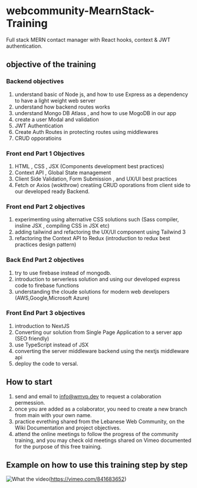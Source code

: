# webcommunity-MearnStack-Training

Full stack MERN contact manager with React hooks, context & JWT authentication. 

## objective of the training

### Backend objectives
1. understand basic of Node js, and how to use Express as a dependency to have a light weight web server
2. understand how backend routes works
3. understand Mongo DB Atlass , and how to use MogoDB in our app
4. create a user Modal and validation
5. JWT Authentication
6. Create Auth Routes in protecting routes using middlewares
7. CRUD opporatioins

### Front end Part 1 Objectives
1. HTML , CSS , JSX (Components development best practices)
2. Context API , Global State management
3. Client Side Validation, Form Submission , and UX/UI best practices
4. Fetch or Axios (wokthrow) creatiing CRUD oporations from client side to our developed ready Backend.

### Front end Part 2 objectives
1. experimenting using alternative CSS solutions such (Sass compiler, insline JSX , compiling CSS in JSX etc)
2. adding tailwind and refactoring the UX/UI component using Tailwind 3
3. refactoring the Context API to Redux (introduction to redux best practices design pattern)


### Back End Part 2 objectives
1. try to use firebase instead of mongodb.
2. introduction to serverless solution and using our developed express code to firebase functions
3. understanding the cloude solutions for modern web developers (AWS,Google,Microsoft Azure)

### Front End Part 3 objectives
1. introduction to NextJS
2. Converting our solution from Single Page Application to a server app (SEO friendly)
3. use TypeScript instead of JSX 
3. converting the server middleware backend using the nextjs middleware api
4. deploy the code to versal.

## How to start
1. send and email to info@wmvp.dev to request a colaboration permession.
2. once you are added as a colaborator, you need to create a new branch from main with your own name.
3. practice evrething shared from the Lebanese Web Community, on the Wiki Documentation and project objectives.
4. attend the online meetings to follow the progress of the community training, and you may check old meetings shared on Vimeo documented for the purpose of this free training.

## Example on how to use this training step by step
![What the video](https://github.com/FadiZahhar/Webcommunity-MearnStack-Training/assets/8089881/fe65be7b-4e90-4ba4-bd18-df59d6e4ada5)(https://vimeo.com/841683652)


